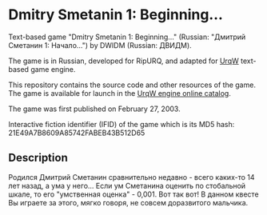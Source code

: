# Dmitry Smetanin 1: Beginning…

Text-based game "Dmitry Smetanin 1: Beginning…" (Russian: "Дмитрий Сметанин 1: Начало…") by DWIDM (Russian: ДВИДМ).

The game is in Russian, developed for RipURQ, and adapted for [UrqW](https://github.com/urqw/UrqW) text-based game engine.

This repository contains the source code and other resources of the game. The game is available for launch in the [UrqW engine online catalog](https://urqw.github.io/UrqW/#dmitry_smetanin1).

The game was first published on February 27, 2003.

Interactive fiction identifier (IFID) of the game which is its MD5 hash: 21E49A7B8609A85742FABEB43B512D65

## Description

Родился Дмитрий Сметанин сравнительно недавно - всего каких-то 14 лет назад, а ума у него... Если ум Сметанина оценить по стобальной шкале, то его "умственная оценка" - 0,001. Вот так вот! В данном квесте Вы играете за этого, мягко говоря, не совсем доразвитого мальчика. 
